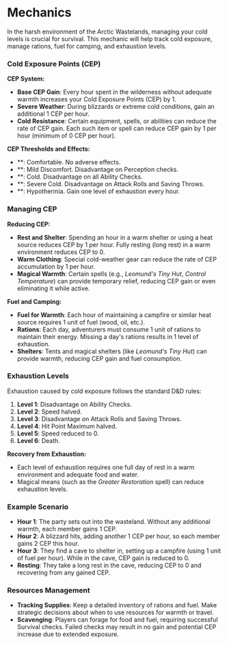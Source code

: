 # Mechanics

In the harsh environment of the Arctic Wastelands, managing your cold levels is crucial for survival. This mechanic will help track cold exposure, manage rations, fuel for camping, and exhaustion levels.

### Cold Exposure Points (CEP)

**CEP System:**

- **Base CEP Gain**: Every hour spent in the wilderness without adequate warmth increases your Cold Exposure Points (CEP) by 1.
- **Severe Weather**: During blizzards or extreme cold conditions, gain an additional 1 CEP per hour.
- **Cold Resistance**: Certain equipment, spells, or abilities can reduce the rate of CEP gain. Each such item or spell can reduce CEP gain by 1 per hour (minimum of 0 CEP per hour).

**CEP Thresholds and Effects:**

- **: Comfortable. No adverse effects.
- **: Mild Discomfort. Disadvantage on Perception checks.
- **: Cold. Disadvantage on all Ability Checks.
- **: Severe Cold. Disadvantage on Attack Rolls and Saving Throws.
- **: Hypothermia. Gain one level of exhaustion every hour.

### Managing CEP

**Reducing CEP:**

- **Rest and Shelter**: Spending an hour in a warm shelter or using a heat source reduces CEP by 1 per hour. Fully resting (long rest) in a warm environment reduces CEP to 0.
- **Warm Clothing**: Special cold-weather gear can reduce the rate of CEP accumulation by 1 per hour.
- **Magical Warmth**: Certain spells (e.g., *Leomund's Tiny Hut*, *Control Temperature*) can provide temporary relief, reducing CEP gain or even eliminating it while active.

**Fuel and Camping:**

- **Fuel for Warmth**: Each hour of maintaining a campfire or similar heat source requires 1 unit of fuel (wood, oil, etc.).
- **Rations**: Each day, adventurers must consume 1 unit of rations to maintain their energy. Missing a day's rations results in 1 level of exhaustion.
- **Shelters**: Tents and magical shelters (like *Leomund's Tiny Hut*) can provide warmth, reducing CEP gain and fuel consumption.

### Exhaustion Levels

Exhaustion caused by cold exposure follows the standard D&D rules:

1. **Level 1**: Disadvantage on Ability Checks.
2. **Level 2**: Speed halved.
3. **Level 3**: Disadvantage on Attack Rolls and Saving Throws.
4. **Level 4**: Hit Point Maximum halved.
5. **Level 5**: Speed reduced to 0.
6. **Level 6**: Death.

**Recovery from Exhaustion:**

- Each level of exhaustion requires one full day of rest in a warm environment and adequate food and water.
- Magical means (such as the *Greater Restoration* spell) can reduce exhaustion levels.

### Example Scenario

- **Hour 1**: The party sets out into the wasteland. Without any additional warmth, each member gains 1 CEP.
- **Hour 2**: A blizzard hits, adding another 1 CEP per hour, so each member gains 2 CEP this hour.
- **Hour 3**: They find a cave to shelter in, setting up a campfire (using 1 unit of fuel per hour). While in the cave, CEP gain is reduced to 0.
- **Resting**: They take a long rest in the cave, reducing CEP to 0 and recovering from any gained CEP.

### Resources Management

- **Tracking Supplies**: Keep a detailed inventory of rations and fuel. Make strategic decisions about when to use resources for warmth or travel.
- **Scavenging**: Players can forage for food and fuel, requiring successful Survival checks. Failed checks may result in no gain and potential CEP increase due to extended exposure.
